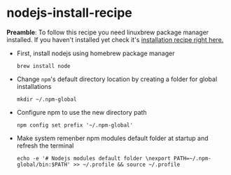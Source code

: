 # nodejs-install-recipe

<b>Preamble</b>: To follow this recipe you need linuxbrew package manager installed. If you haven't installed yet check it's [installation recipe right here.](./linuxbrew-install.md)

- First, install nodejs using homebrew package manager

      brew install node
      
- Change <code>npm</code>'s default directory location by creating a folder for global installations

      mkdir ~/.npm-global
      
- Configure npm to use the new directory path

      npm config set prefix '~/.npm-global'
     
- Make system remenber npm modules default folder at startup and refresh the terminal

      echo -e '# Nodejs modules default folder \nexport PATH=~/.npm-global/bin:$PATH' >> ~/.profile && source ~/.profile